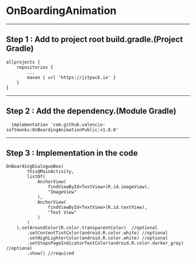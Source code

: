 # OnBoardingAnimation 

----------
Step 1 : Add to project root build.gradle.(Project Gradle)
----------
	allprojects {
		repositories {
			...
			maven { url 'https://jitpack.io' }
		}
	}
----------
Step 2 : Add the dependency.(Module Gradle)
----------
	  implementation 'com.github.valencio-softmonks:OnBoardingAnimationPublic:v1.0.0'

----------
Step 3 : Implementation in the code
----------
	OnBoardingDialogueBox(
            this@MainActivity,
            listOf(
                AnchorView(
                    findViewById<TextView>(R.id.imageView),
                    "ImageView"
                ),
                AnchorView(
                    findViewById<TextView>(R.id.textView),
                    "Text View"
                )
            )
        ).setAroundColor(R.color.transparentColor)  //optional
            .setContentTintColor(android.R.color.white) //optional
            .setHighLighterColor(android.R.color.white) //optional
            .setStepsPageIndicatorTextColor(android.R.color.darker_gray) //optional
            .show() //required
